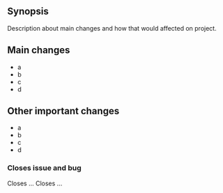 ## Synopsis
Description about main changes and how that would affected on project.

## Main changes

- a
- b
- c
- d

## Other important changes

- a
- b
- c
- d

### Closes issue and bug

Closes ...
Closes ...